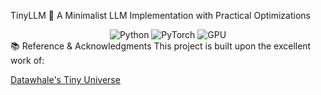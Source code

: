 TinyLLM 🚀
​​A Minimalist LLM Implementation with Practical Optimizations​​

<div align="center"> <img src="https://img.shields.io/badge/Python-3.8%2B-blue" alt="Python"> <img src="https://img.shields.io/badge/Torch-2.0+-red" alt="PyTorch"> <img src="https://img.shields.io/badge/GPU-Optimized-brightgreen" alt="GPU"> </div>
📚 Reference & Acknowledgments
This project is built upon the excellent work of:

[​​Datawhale's Tiny Universe](https://github.com/datawhalechina/tiny-universe/tree/main/content/TinyLLM)
